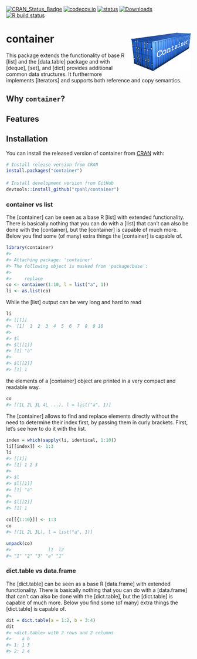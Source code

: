 
<!-- README.md is generated from README.Rmd. Please edit that file -->
<!-- badges: start -->

[![CRAN\_Status\_Badge](http://www.r-pkg.org/badges/version/container)](https://cran.r-project.org/package=container)
[![codecov.io](https://codecov.io/github/rpahl/container/coverage.svg?branch=master)](https://codecov.io/github/rpahl/container?branch=master)
[![status](https://tinyverse.netlify.com/badge/container)](https://CRAN.R-project.org/package=container)
[![Downloads](http://cranlogs.r-pkg.org/badges/container)](http://www.r-pkg.org/pkg/container)
[![R build
status](https://github.com/rpahl/container/workflows/R-CMD-check/badge.svg)](https://github.com/rpahl/container/actions)
<!-- badges: end -->

# container <img src="images/logo.png" align="right" width="163" height="104"/>

This package extends the functionality of base R \[list\] and the
\[data.table\] package and with \[deque\], \[set\], and \[dict\]
provides additional common data structures. It furthermore implements
\[iterators\] and supports both reference and copy semantics.

## Why `container`?

## Features

## Installation

You can install the released version of container from
[CRAN](https://CRAN.R-project.org) with:

``` r
# Install release version from CRAN
install.packages("container")

# Install development version from GitHub
devtools::install_github("rpahl/container")
```

### container vs list

The \[container\] can be seen as a base R \[list\] with extended
functionality. There is basically nothing that you can do with a
\[list\] that can’t can also be done with the \[container\], but the
\[container\] is capable of much more. Below you find some (of many)
extra things the \[container\] is capable of.

``` r
library(container)
#> 
#> Attaching package: 'container'
#> The following object is masked from 'package:base':
#> 
#>     replace
co <- container(1:10, l = list("a", 1))
li <- as.list(co)
```

While the \[list\] output can be very long and hard to read

``` r
li
#> [[1]]
#>  [1]  1  2  3  4  5  6  7  8  9 10
#> 
#> $l
#> $l[[1]]
#> [1] "a"
#> 
#> $l[[2]]
#> [1] 1
```

the elements of a \[container\] object are printed in a very compact and
readable way.

``` r
co
#> [(1L 2L 3L 4L ...), l = list("a", 1)]
```

The \[container\] allows to find and replace elements directly without
the need to determine their index first, by passing them in curly
brackets. First, let’s see how to do it with the list.

``` r
index = which(sapply(li, identical, 1:10))
li[[index]] <- 1:3
li
#> [[1]]
#> [1] 1 2 3
#> 
#> $l
#> $l[[1]]
#> [1] "a"
#> 
#> $l[[2]]
#> [1] 1
```

``` r
co[[{1:10}]] <- 1:3
co
#> [(1L 2L 3L), l = list("a", 1)]
```

``` r
unpack(co)
#>              l1  l2 
#> "1" "2" "3" "a" "1"
```

### dict.table vs data.frame

The \[dict.table\] can be seen as a base R \[data.frame\] with extended
functionality. There is basically nothing that you can do with a
\[data.frame\] that can’t can also be done with the \[dict.table\], but
the \[dict.table\] is capable of much more. Below you find some (of
many) extra things the \[dict.table\] is capable of.

``` r
dit = dict.table(a = 1:2, b = 3:4)
dit
#> <dict.table> with 2 rows and 2 columns
#>    a b
#> 1: 1 3
#> 2: 2 4
```
